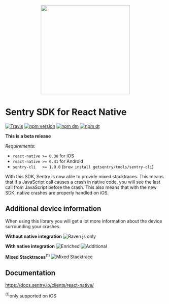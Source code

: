 <p align="center">
    <a href="https://sentry.io" target="_blank" align="center">
        <img src="https://sentry-brand.storage.googleapis.com/sentry-logo-black.png" width="280">
    </a>
<br/>
    <h1>Sentry SDK for React Native</h1>
</p>

[![Travis](https://img.shields.io/travis/getsentry/react-native-sentry.svg?maxAge=2592000)](https://travis-ci.org/getsentry/react-native-sentry)
[![npm version](https://img.shields.io/npm/v/react-native-sentry.svg)](https://www.npmjs.com/package/react-native-sentry)
[![npm dm](https://img.shields.io/npm/dm/react-native-sentry.svg)](https://www.npmjs.com/package/react-native-sentry)
[![npm dt](https://img.shields.io/npm/dt/react-native-sentry.svg)](https://www.npmjs.com/package/react-native-sentry)

**This is a beta release**

*Requirements:*

* `react-native >= 0.38` for iOS
* `react-native >= 0.41` for Android
* `sentry-cli   >= 1.9.0` (`brew install getsentry/tools/sentry-cli`)

With this SDK, Sentry is now able to provide mixed stacktraces. This means that if a JavaScript call causes a crash in native code, you will see the last call from JavaScript before the crash. This also means that with the new SDK, native crashes are properly handled on iOS.

## Additional device information

When using this library you will get a lot more information about the device surrounding your crashes.

**Without native integration**
![Raven js only](https://github.com/getsentry/react-native-sentry/raw/master/assets/raven.png)

**With native integration**
![Enriched](https://github.com/getsentry/react-native-sentry/raw/master/assets/enriched.png)
![Additional](https://github.com/getsentry/react-native-sentry/raw/master/assets/additional-device.png)


**Mixed Stacktraces**<sup>(1)</sup>
![Mixed Stacktrace](https://github.com/getsentry/react-native-sentry/raw/master/assets/mixed-stacktrace.png)

## Documentation

https://docs.sentry.io/clients/react-native/

<sup>(1)</sup>only supported on iOS
